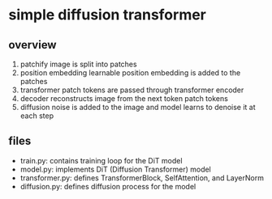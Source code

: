# simple diffusion transformer

## overview

1. patchify
    image is split into patches
2. position embedding
    learnable position embedding is added to the patches
3. transformer
    patch tokens are passed through transformer encoder
4. decoder
    reconstructs image from the next token patch tokens
5. diffusion
    noise is added to the image and model learns to denoise it at each step

## files

- train.py: contains training loop for the DiT model
- model.py: implements DiT (Diffusion Transformer) model
- transformer.py: defines TransformerBlock, SelfAttention, and LayerNorm
- diffusion.py: defines diffusion process for the model
